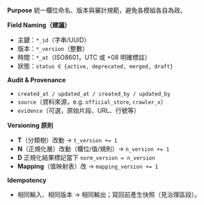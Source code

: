 **Purpose**
統一欄位命名、版本與審計規範，避免各模組各自為政。

**Field Naming（建議）**

* 主鍵：`*_id`（字串/UUID）
* 版本：`*_version`（整數）
* 時間：`*_at`（ISO8601，UTC 或 +08 明確標註）
* 狀態：`status ∈ {active, deprecated, merged, draft}`

**Audit & Provenance**

* `created_at / updated_at / created_by / updated_by`
* `source`（資料來源，e.g. `official_store`, `crawler_x`）
* `evidence`（可選，原始片段、URL、行號等）

**Versioning 原則**

* **T**（分類樹）改動 → `t_version += 1`
* **N**（正規化層）改動（欄位/值/規則）→ `n_version += 1`
* **D** 正規化結果標記當下 `norm_version = n_version`
* **Mapping**（值映射表）改 → `mapping_version += 1`

**Idempotency**

* 相同輸入、相同版本 → 相同輸出；寫回前產生快照（見治理區段）。